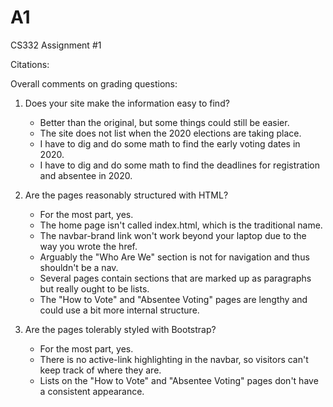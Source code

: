 # A1
CS332 Assignment #1

Citations:

Overall comments on grading questions:

1) Does your site make the information easy to find?
    - Better than the original, but some things could still be easier.
    - The site does not list when the 2020 elections are taking place.
    - I have to dig and do some math to find the early voting dates in 2020.
    - I have to dig and do some math to find the deadlines for registration and absentee in 2020.

2) Are the pages reasonably structured with HTML?
    - For the most part, yes.
    - The home page isn't called index.html, which is the traditional name.
    - The navbar-brand link won't work beyond your laptop due to the way you wrote the href.
    - Arguably the "Who Are We" section is not for navigation and thus shouldn't be a nav.
    - Several pages contain sections that are marked up as paragraphs but really ought to be lists.
    - The "How to Vote" and "Absentee Voting" pages are lengthy and could use a bit more internal structure.

3) Are the pages tolerably styled with Bootstrap?
    - For the most part, yes.
    - There is no active-link highlighting in the navbar, so visitors can't keep track of where they are.
    - Lists on the "How to Vote" and "Absentee Voting" pages don't have a consistent appearance.
